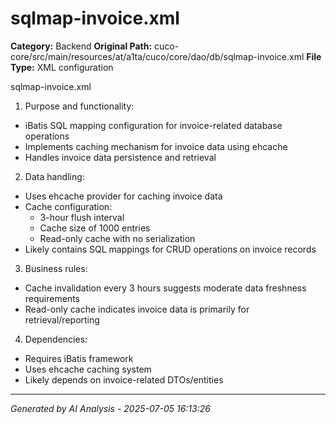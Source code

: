 # sqlmap-invoice.xml

**Category:** Backend
**Original Path:** cuco-core/src/main/resources/at/a1ta/cuco/core/dao/db/sqlmap-invoice.xml
**File Type:** XML configuration

sqlmap-invoice.xml
1. Purpose and functionality:
- iBatis SQL mapping configuration for invoice-related database operations
- Implements caching mechanism for invoice data using ehcache
- Handles invoice data persistence and retrieval

2. Data handling:
- Uses ehcache provider for caching invoice data
- Cache configuration:
  - 3-hour flush interval
  - Cache size of 1000 entries
  - Read-only cache with no serialization
- Likely contains SQL mappings for CRUD operations on invoice records

3. Business rules:
- Cache invalidation every 3 hours suggests moderate data freshness requirements
- Read-only cache indicates invoice data is primarily for retrieval/reporting

4. Dependencies:
- Requires iBatis framework
- Uses ehcache caching system
- Likely depends on invoice-related DTOs/entities

---
*Generated by AI Analysis - 2025-07-05 16:13:26*

